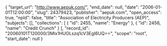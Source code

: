 {
  "target_url": "http://www.aepuk.com/", 
  "end_date": null, 
  "date": "2006-01-01T12:00:00", 
  "slug": 24379423, 
  "publisher": "aepuk.com", 
  "open_access": true, 
  "npld": false, 
  "title": "Association of Electricity Producers (AEP)", 
  "subjects": [], 
  "collections": [
    {
      "id": 2455, 
      "name": "Energy"
    }, 
    {
      "id": 2456, 
      "name": "Credit Crunch"
    }
  ], 
  "record_id": "20060101T120000/3Mlx1HUOLszq1cV3EgI6UQ==", 
  "scope": "root", 
  "start_date": null
}

